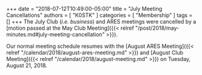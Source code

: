 +++
date = "2018-07-12T10:49:00-05:00"
title = "July Meeting Cancellations"
authors = [ "K0STK" ]
categories = [ "Membership" ]
tags = []
+++
The July Club (*i.e. business*) and ARES meetings were cancelled by a
[motion passed at the May Club Meeting]({{< relref "/post/2018/may-minutes.md#july-meeting-cancellation" >}}).  

Our normal meeting schedule resumes with the
[August ARES Meeting]({{< relref "/calendar/2018/august-ares-meeting.md" >}})
and
[August Club Meeting]({{< relref "/calendar/2018/august-meeting.md" >}})
on Tuesday, August 21, 2018.
<!--more-->
